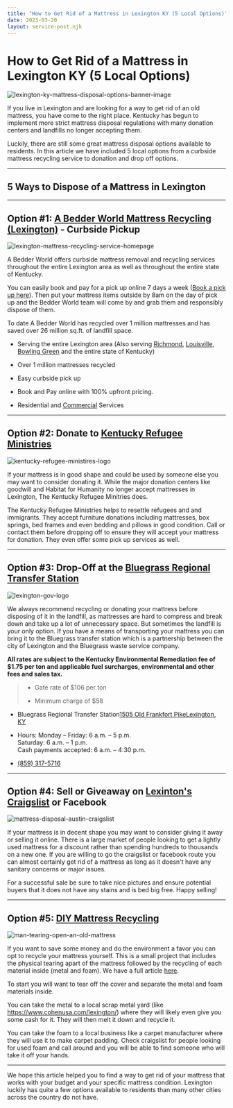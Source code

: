 ```yaml
---
title: "How to Get Rid of a Mattress in Lexington KY (5 Local Options)"
date: 2023-03-20
layout: service-post.njk
---
```


# How to Get Rid of a Mattress in Lexington KY (5 Local Options)

![lexington-ky-mattress-disposal-options-banner-image](/images/blog/Most-Attractive-Youtube-Thumbnail-2023-03-20T134544.044-1024x576.png)

If you live in Lexington and are looking for a way to get rid of an old mattress, you have come to the right place. Kentucky has begun to implement more strict mattress disposal regulations with many donation centers and landfills no longer accepting them.

Luckily, there are still some great mattress disposal options available to residents. In this article we have included 5 local options from a curbside mattress recycling service to donation and drop off options.

* * *

## 5 Ways to Dispose of a Mattress in Lexington

* * *

## Option #1: [A Bedder World Mattress Recycling (Lexington)](https://www.abedderworld.com/Lexington-KY) - Curbside Pickup

![lexington-mattress-recycling-service-homepage](/images/blog/Screen-Shot-2023-03-20-at-8.13.10-AM-1024x565.png)

A Bedder World offers curbside mattress removal and recycling services throughout the entire Lexington area as well as throughout the entire state of Kentucky.

You can easily book and pay for a pick up online 7 days a week ([Book a pick up here](https://www.abedderworld.com/book-online/)). Then put your mattress items outside by 8am on the day of pick up and the Bedder World team will come by and grab them and responsibly dispose of them.

To date A Bedder World has recycled over 1 million mattresses and has saved over 26 million sq.ft. of landfill space.

- Serving the entire Lexington area (Also serving [Richmond](https://www.abedderworld.com/Richmond-KY), [Louisville](https://www.abedderworld.com/Louisville-KY), [Bowling Green](https://www.abedderworld.com/Bowling-Green-KY) and the entire state of Kentucky)

- Over 1 million mattresses recycled

- Easy curbside pick up

- Book and Pay online with 100% upfront pricing.

- Residential and [Commercial](https://www.abedderworld.com/commercial/) Services

* * *

## Option #2: Donate to [Kentucky Refugee Ministries](https://kyrm.org/get-involved/give-items/)

![kentucky-refugee-ministires-logo](/images/blog/Screen-Shot-2023-03-20-at-1.28.42-PM.png)

If your mattress is in good shape and could be used by someone else you may want to consider donating it. While the major donation centers like goodwill and Habitat for Humanity no longer accept mattresses in Lexington, The Kentucky Refugee Minitries does.

The Kentucky Refugee Ministries helps to resettle refugees and and immigrants. They accept furniture donations including mattresses, box springs, bed frames and even bedding and pillows in good condition. Call or contact them before dropping off to ensure they will accept your mattress for donation. They even offer some pick up services as well.

* * *

## Option #3: Drop-Off at the [Bluegrass Regional Transfer Station](https://www.lexingtonky.gov/trash-drop-off-location)

![lexington-gov-logo](/images/blog/lexington-logo.svg)

We always recommend recycling or donating your mattress before disposing of it in the landfill, as mattresses are hard to compress and break down and take up a lot of unnecessary space. But sometimes the landfill is your only option. If you have a means of transporting your mattress you can bring it to the Bluegrass transfer station which is a partnership between the city of Lexington and the Bluegrass waste service company.

**All rates are subject to the Kentucky Environmental Remediation fee of $1.75 per ton and applicable fuel surcharges, environmental and other fees and sales tax.** 

> - Gate rate of $106 per ton
> 
> - Minimum charge of $58

- Bluegrass Regional Transfer Station[1505 Old Frankfort PikeLexington, KY](https://www.google.com/maps/dir//+1505+Old%20Frankfort%20Pike++Lexington+KY)  

- Hours: Monday – Friday: 6 a.m. – 5 p.m.  
    Saturday: 6 a.m. – 1 p.m.  
    Cash payments accepted: 6 a.m. – 4:30 p.m.

- [(859) 317-5716](tel:8593175716)

* * *

## Option #4: Sell or Giveaway on [Lexinton's Craigslist](https://lexington.craigslist.org/) or Facebook

![mattress-disposal-austin-craigslist](/images/blog/Screen-Shot-2019-12-11-at-8.06.07-AM-edited.png)

If your mattress is in decent shape you may want to consider giving it away or selling it online. There is a large market of people looking to get a lightly used mattress for a discount rather than spending hundreds to thousands on a new one. If you are willing to go the craigslist or facebook route you can almost certainly get rid of a mattress as long as it doesn't have any sanitary concerns or major issues.

For a successful sale be sure to take nice pictures and ensure potential buyers that it does not have any stains and is bed big free. Happy selling!

* * *

## Option #5: [DIY Mattress Recycling](https://www.abedderworld.com/how-to-recycle-a-mattress/)

![man-tearing-open-an-old-mattress](/images/blog/Screen-Shot-2019-04-08-at-1.56.55-PM-1024x572.webp)

If you want to save some money and do the environment a favor you can opt to recycle your mattress yourself. This is a small project that includes the physical tearing apart of the mattress followed by the recycling of each material inside (metal and foam). We have a full article [here](https://www.abedderworld.com/how-to-recycle-a-mattress/).

To start you will want to tear off the cover and separate the metal and foam materials inside.

You can take the metal to a local scrap metal yard (like https://www.cohenusa.com/lexington/) where they will likely even give you some cash for it. They will then melt it down and recycle it.

You can take the foam to a local business like a carpet manufacturer where they will use it to make carpet padding. Check craigslist for people looking for used foam and call around and you will be able to find someone who will take it off your hands.

* * *

We hope this article helped you to find a way to get rid of your mattress that works with your budget and your specific mattress condition. Lexington luckily has quite a few options available to residents than many other cities across the country do not have.
